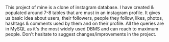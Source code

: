 This project of mine is a clone of instagram database. I have created & populated around 7-8 tables that are must in an instagram profile. It gives us basic idea about users, their followers, people they follow, likes, photos, hashtags & comments used by them and on their profile. All the queries are in MySQL as it's the most widely used DBMS and can reach to maximum people. Don't hesitate to suggest changes/improvements in the project.

